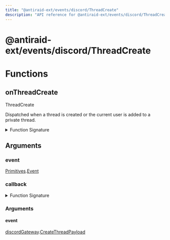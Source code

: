 ```yaml
---
title: "@antiraid-ext/events/discord/ThreadCreate"
description: "API reference for @antiraid-ext/events/discord/ThreadCreate"
---
```


<div id="@antiraid-ext/events/discord/ThreadCreate"></div>

# @antiraid-ext/events/discord/ThreadCreate

<div id="Functions"></div>

# Functions

<div id="onThreadCreate"></div>

## onThreadCreate

ThreadCreate



Dispatched when a thread is created or the current user is added to a private thread.

<details>
<summary>Function Signature</summary>

```luau
--- ThreadCreate
---
--- Dispatched when a thread is created or the current user is added to a private thread.
function onThreadCreate(event: Primitives.Event, callback: (event: discordGateway.CreateThreadPayload) -> ()) end
```

</details>

<div id="Arguments"></div>

## Arguments

<div id="event"></div>

### event

[Primitives](#module.Primitives).[Event](#Event)



<div id="callback"></div>

### callback

<details>
<summary>Function Signature</summary>

```luau
callback: (event: discordGateway.CreateThreadPayload) -> ()
```

</details>

<div id="Arguments"></div>

### Arguments

<div id="event"></div>

#### event

[discordGateway](#module.discordGateway).[CreateThreadPayload](#CreateThreadPayload)



